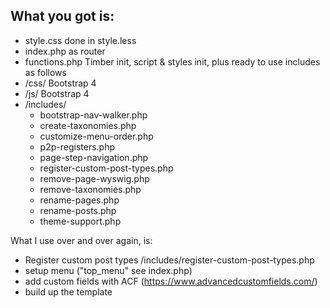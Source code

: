 ## What you got is:


- style.css done in style.less
- index.php as router
- functions.php Timber init, script & styles init, plus ready to use includes as follows
- /css/ Bootstrap 4
- /js/ Bootstrap 4
- /includes/
  - bootstrap-nav-walker.php
  - create-taxonomies.php
  - customize-menu-order.php
  - p2p-registers.php
  - page-step-navigation.php
  - register-custom-post-types.php
  - remove-page-wyswig.php
  - remove-taxonomies.php
  - rename-pages.php
  - rename-posts.php
  - theme-support.php


What I use over and over again, is:
- Register custom post types /includes/register-custom-post-types.php
- setup menu ("top_menu" see index.php)
- add custom fields with ACF (https://www.advancedcustomfields.com/)
- build up the template
